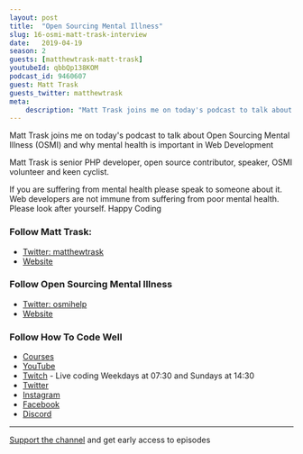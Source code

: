 ```yaml
---
layout: post
title:  "Open Sourcing Mental Illness"
slug: 16-osmi-matt-trask-interview
date:   2019-04-19
season: 2
guests: [matthewtrask-matt-trask]
youtubeId: qbbQp138KOM
podcast_id: 9460607
guest: Matt Trask
guests_twitter: matthewtrask
meta:
    description: "Matt Trask joins me on today's podcast to talk about Open Sourcing Mental Illness (OSMI) and why mental health is important in Web Development"
---
```


Matt Trask joins me on today's podcast to talk about Open Sourcing Mental Illness (OSMI) and why mental health is important in Web Development

Matt Trask is senior PHP developer, open source contributor, speaker, OSMI volunteer and keen cyclist.

If you are suffering from mental health please speak to someone about it. Web developers are not immune from suffering from poor mental health. Please look after yourself.
Happy Coding

### Follow Matt Trask:
- [Twitter: matthewtrask](http://twitter.com/matthewtrask) 
- [Website](https://matthewtrask.net)

### Follow Open Sourcing Mental Illness
- [Twitter: osmihelp](https://twitter.com/osmihelp) 
- [Website](https://osmihelp.org) 

### Follow How To Code Well
- [Courses](http://howtocodewell.net)
- [YouTube](http://youtube.com/howtocodewell)
- [Twitch](http://twitch.tv/howtocodewell) - Live coding Weekdays at 07:30 and Sundays at 14:30
- [Twitter](https://twitter.com/howtocodewell)
- [Instagram](http://instagram.com/howtocodewell/)
- [Facebook](http://facebook.com/howtocodewell/)
- [Discord](http://howtocodewell.net/discord)

-------------------------------

[Support the channel](https://www.patreon.com/howToCodeWell) and get early access to episodes
